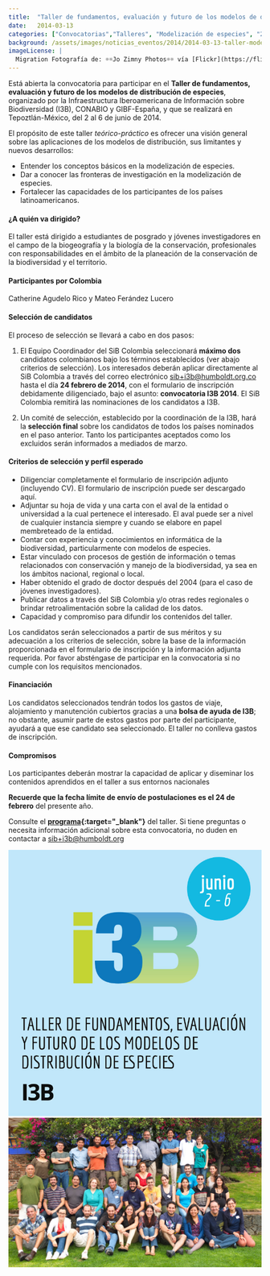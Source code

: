 ```yaml
---
title:  "Taller de fundamentos, evaluación y futuro de los modelos de distribución de especies"
date:   2014-03-13
categories: ["Convocatorias","Talleres", "Modelización de especies", "2014"]
background: /assets/images/noticias_eventos/2014/2014-03-13-taller-modelos-distribucion-especies-2.jpg
imageLicense: |
  Migration Fotografía de: ☼☼Jo Zimny Photos☼☼ vía [Flickr](https://flic.kr/p/2eABthp)
---
```


Está abierta la convocatoria para participar en el **Taller de fundamentos, evaluación y futuro de los modelos de distribución de especies**, organizado por la Infraestructura Iberoamericana de Información sobre Biodiversidad (I3B), CONABIO y GIBF-España, y que se realizará en Tepoztlán-México, del 2 al 6 de junio de 2014.  

El propósito de este taller *teórico-práctico* es ofrecer una visión general sobre las aplicaciones de los modelos de distribución, sus limitantes y nuevos desarrollos:

- Entender los conceptos básicos en la modelización de especies.
- Dar a conocer las fronteras de investigación en la modelización de especies.
- Fortalecer las capacidades de los participantes de los países latinoamericanos.


#### ¿A quién va dirigido?

El taller está dirigido a estudiantes de posgrado y jóvenes investigadores en el campo de la biogeografía y la biología de la conservación, profesionales con responsabilidades en el ámbito de la planeación de la conservación de la biodiversidad y el territorio.

#### Participantes por Colombia

Catherine Agudelo Rico y Mateo Ferández Lucero

#### Selección de candidatos

El proceso de selección se llevará a cabo en dos pasos:

1. El Equipo Coordinador del SiB Colombia seleccionará **máximo dos** candidatos colombianos bajo los términos establecidos (ver abajo criterios de selección). Los interesados deberán aplicar directamente al SiB Colombia a través del correo electrónico sib+i3b@humboldt.org.co hasta el día **24 febrero de 2014**, con el formulario de inscripción debidamente diligenciado, bajo el asunto: **convocatoria I3B 2014**. El SiB Colombia remitirá las nominaciones de los candidatos a I3B.

2. Un comité de selección, establecido por la coordinación de la I3B, hará la **selección final** sobre los candidatos de todos los países nominados en el paso anterior. Tanto los participantes aceptados como los excluidos serán informados a mediados de marzo.

#### Criterios de selección y perfil esperado

- Diligenciar completamente el formulario de inscripción adjunto (incluyendo CV). El formulario de inscripción puede ser descargado aquí.
- Adjuntar su hoja de vida y una carta con el aval de la entidad o universidad a la cual pertenece el interesado. El aval puede ser a nivel de cualquier instancia siempre y cuando se elabore en papel membreteado de la entidad.
- Contar con experiencia y conocimientos en informática de la biodiversidad, particularmente con modelos de especies.
- Estar vinculado con procesos de gestión de información o temas relacionados con conservación y manejo de la biodiversidad, ya sea en los ámbitos nacional, regional o local.
- Haber obtenido el grado de doctor después del 2004 (para el caso de jóvenes investigadores).
- Publicar datos a través del SiB Colombia y/o otras redes regionales o brindar retroalimentación sobre la calidad de los datos.
- Capacidad y compromiso para difundir los contenidos del taller.  

Los candidatos serán seleccionados a partir de sus méritos y su adecuación a los criterios de selección, sobre la base de la información proporcionada en el formulario de inscripción y la información adjunta requerida. Por favor absténgase de participar en la convocatoria si no cumple con los requisitos mencionados.

#### Financiación

Los candidatos seleccionados tendrán todos los gastos de viaje, alojamiento y manutención cubiertos gracias a una **bolsa de ayuda de I3B**; no obstante, asumir parte de estos gastos por parte del participante, ayudará a que ese candidato sea seleccionado. El taller no conlleva gastos de inscripción.

#### Compromisos

Los participantes deberán mostrar la capacidad de aplicar y diseminar los contenidos aprendidos en el taller a sus entornos nacionales

**Recuerde que la fecha límite de envío de postulaciones es el 24 de febrero** del presente año.

Consulte el **[programa](http://www.recibio.net/taller-modelos-distribucion-especies/){:target="_blank"}** del taller. Si tiene preguntas o necesita información adicional sobre esta convocatoria, no duden en contactar a sib+i3b@humboldt.org

<img src="/assets/images/noticias_eventos/2014/2014-03-13-taller-modelos-distribucion-especies-3.jpg" width=770>
<img src="/assets/images/noticias_eventos/2014/2014-03-13-taller-modelos-distribucion-especies-4.jpg" width=770>
